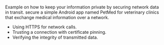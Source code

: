 Example on how to keep your information private by securing network data in transit.
secure a simple Android app named PetMed for veterinary clinics that exchange medical information over a network.


- Using HTTPS for network calls.
- Trusting a connection with certificate pinning.
- Verifying the integrity of transmitted data.

